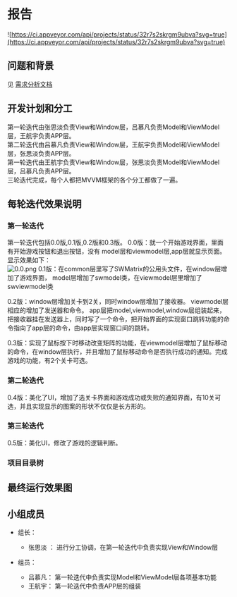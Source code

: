 # 报告
 ![https://ci.appveyor.com/api/projects/status/32r7s2skrgm9ubva?svg=true](https://ci.appveyor.com/api/projects/status/32r7s2skrgm9ubva?svg=true)  

## 问题和背景


见 [需求分析文档](https://github.com/2018YX-game/repo/blob/master/%E9%9C%80%E6%B1%82%E5%88%86%E6%9E%90/%E9%9C%80%E6%B1%82%E5%88%86%E6%9E%90.md)  


## 开发计划和分工

第一轮迭代由张思淡负责View和Window层，吕慕凡负责Model和ViewModel层，王航宇负责APP层。  
第二轮迭代由吕慕凡负责View和Window层，王航宇负责Model和ViewModel层，张思淡负责APP层。  
第一轮迭代由王航宇负责View和Window层，张思淡负责Model和ViewModel层，吕慕凡负责APP层。  
三轮迭代完成，每个人都把MVVM框架的各个分工都做了一遍。  

## 每轮迭代效果说明
### 第一轮迭代
第一轮迭代包括0.0版,0.1版,0.2版和0.3版。
0.0版：就一个开始游戏界面，里面有开始游戏按钮和退出按钮，没有
model层和viewmodel层,app层就显示页面。  
显示效果如下：  
![0.0.png](image_storage/0.0.png)
0.1版：在common层里写了SWMatrix的公用头文件，在window层增加了游戏界面，
model层增加了swmodel类，在viewmodel层里增加了swviewmodel类  

0.2版：window层增加关卡到2关，同时window层增加了接收器。
viewmodel层相应的增加了发送器和命令。
app层把model,viewmodel,window层组装起来，把接收器挂在发送器上，同时写了一个命令，把开始界面的实现窗口跳转功能的命令指向了app层的命令，由app层实现窗口间的跳转。   

0.3版：实现了鼠标按下时移动改变矩阵的功能，在viewmodel层增加了鼠标移动的命令，在window层执行，并且增加了鼠标移动命令是否执行成功的通知。完成游戏的功能，有2个关卡可选。     
### 第二轮迭代
0.4版：美化了UI，增加了选关卡界面和游戏成功或失败的通知界面，有10关可选，并且实现显示的图案的形状不仅仅是长方形的。     
### 第三轮迭代
0.5版：美化UI，修改了游戏的逻辑判断。

### 项目目录树

## 最终运行效果图

## 小组成员
- 组长： 
  - 张思淡 ： 进行分工协调，在第一轮迭代中负责实现View和Window层

- 组员：
  - 吕慕凡： 第一轮迭代中负责实现Model和ViewModel层各项基本功能
  - 王航宇： 第一轮迭代中负责APP层的组装


